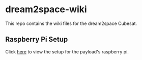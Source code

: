 # dream2space-wiki

This repo contains the wiki files for the dream2space Cubesat.

## Raspberry Pi Setup

Click [here](/rpi-3b-setup.md) to view the setup for the payload's raspberry pi.
